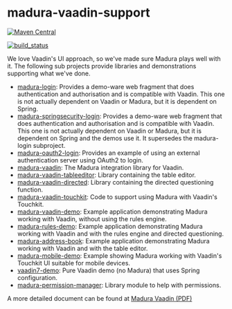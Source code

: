 madura-vaadin-support
==

[![Maven Central](https://maven-badges.herokuapp.com/maven-central/nz.co.senanque/madura-vaadin-support/badge.svg)](http://mvnrepository.com/artifact/nz.co.senanque/madura-vaadin-support)

[![build_status](https://travis-ci.org/RogerParkinson/madura-vaadin-support.svg?branch=master)](https://travis-ci.org/RogerParkinson/madura-vaadin-support)

We love Vaadin's UI approach, so we've made sure Madura plays well with it. The following sub projects provide libraries and demonstrations supporting what we've done. 

 * [madura-login](./madura-login/README.md): Provides a demo-ware web fragment that does authentication and authorisation and is compatible with Vaadin. This one is not actually dependent on Vaadin or Madura, but it is dependent on Spring.
 * [madura-springsecurity-login](./madura-springsecurity-login/README.md): Provides a demo-ware web fragment that does authentication and authorisation and is compatible with Vaadin. This one is not actually dependent on Vaadin or Madura, but it is dependent on Spring and the demos use it. It supersedes the madura-login subproject.
 * [madura-oauth2-login](./madura-oauth2-login/README.md): Provides an example of using an external authentication server using OAuth2 to login.
 * [madura-vaadin](./madura-vaadin/README.md): The Madura integration library for Vaadin.
 * [madura-vaadin-tableeditor](./madura-vaadin-tableeditor/README.md): Library containing the table editor.
 * [madura-vaadin-directed](./madura-vaadin-directed/README.md): Library containing the directed questioning function.
 * [madura-vaadin-touchkit](./madura-vaadin-touchkit/README.md): Code to support using Madura with Vaadin's Touchkit.
 * [madura-vaadin-demo](./madura-vaadin-demo/README.md): Example application demonstrating Madura working with Vaadin, without using the rules engine. 
 * [madura-rules-demo](./madura-rules-demo/README.md): Example application demonstrating Madura working with Vaadin and with the rules engine and directed questioning. 
 * [madura-address-book](./madura-address-book/README.md): Example application demonstrating Madura working with Vaadin and with the table editor. 
 * [madura-mobile-demo](./madura-mobile-demo/README.md): Example showing Madura working with Vaadin's Touchkit UI suitable for mobile devices.
 * [vaadin7-demo](./vaadin7-demo/README.md): Pure Vaadin demo (no Madura) that uses Spring configuration.
 * [madura-permission-manager](./madura-permission-manager/README.md): Library module to help with permissions.

A more detailed document can be found at [Madura Vaadin (PDF)](http://www.madurasoftware.com/madura-vaadin.pdf) 

